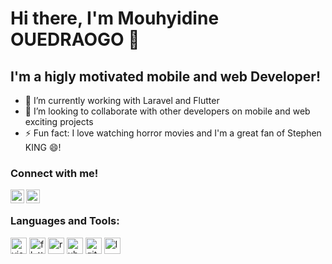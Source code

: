 # Hi there, I'm Mouhyidine OUEDRAOGO 👋

## I'm a higly motivated mobile and web Developer!

- 🌱 I’m currently working with Laravel and Flutter
- 👯 I’m looking to collaborate with other developers on mobile and web exciting projects
- ⚡ Fun fact: I love watching horror movies and I'm a great fan of Stephen KING 😄!


### Connect with me!

[<img align="left" alt="Mouhyib | LinkedIn" width="22px" src="https://cdn.jsdelivr.net/npm/simple-icons@v3/icons/linkedin.svg" />][linkedin]
[<img align="left" alt="Mouhyib | Twitter" width="22px" src="https://cdn.jsdelivr.net/npm/simple-icons@v3/icons/twitter.svg" />][twitter]

<br/>

### Languages and Tools:

<p>
  <img alt="visual studio code" width="26px" src="https://img.icons8.com/fluent/240/000000/visual-studio-code-2019.png" />
  <img alt="flutter" width="26px" src="https://img.icons8.com/color/48/fa314a/flutter.png"/>
  <img alt="react" width="26px" src="https://img.icons8.com/color/240/000000/react-native.png" />
  <img alt="ubuntu" width="26px" src="https://img.icons8.com/color/96/000000/ubuntu--v1.png">
  <img alt="github" width="26px" src="https://img.icons8.com/ios-glyphs/240/000000/github.png">
  <img alt="laravel" width="26px" src="https://img.icons8.com/windows/32/fa314a/laravel.png"/>
</p>

[linkedin]:https://www.linkedin.com/in/mouhyidine-ouedraogo-960
[twitter]:https://twitter.com/MouhyibOued
